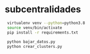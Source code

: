 # subcentralidades

```bash
 virtualenv venv --python=python3.8
 source venv/bin/activate
 pip install -r requirements.txt
 
 python bajar_datos.py
 python crear_clusters.py
 ```
